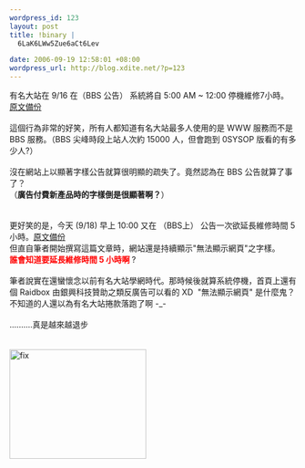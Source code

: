 ```yaml
--- 
wordpress_id: 123
layout: post
title: !binary |
  6LaK6LWw5Zue6aCt6Lev

date: 2006-09-19 12:58:01 +08:00
wordpress_url: http://blog.xdite.net/?p=123
---
```

有名大站在 9/16 在（BBS 公告） 系統將自 5:00 AM ~ 12:00 停機維修7小時。<a href="http://nopa.csie.org/25655">原文備份</a><br /><br />這個行為非常的好笑，所有人都知道有名大站最多人使用的是 WWW 服務而不是 BBS 服務。（BBS 尖峰時段上站人次約 15000 人，但會跑到 0SYSOP 版看的有多少人?）<br /><br />沒在網站上以顯著字樣公告就算很明顯的疏失了。竟然認為在 BBS 公告就算了事了？<br />（<strong>廣告付費新產品時的字樣倒是很顯著啊？</strong>）<br /><br /><br />更好笑的是，今天 (9/18) 早上 10:00 又在 （BBS上） 公告一次欲延長維修時間 5 小時。<a href="http://nopa.csie.org/d9c00">原文備份</a><br />但直自筆者開始撰寫這篇文章時，網站還是持續顯示&quot;無法顯示網頁&quot;之字樣。<br /><font color="#ff0000"><strong>誰會知道要延長維修時間 5 小時啊 </strong></font>?<br /><br />筆者說實在還蠻懷念以前有名大站學網時代。那時候後就算系統停機，首頁上還有個 Raidbox 由銀興科技贊助之類反廣告可以看的 XD&nbsp; &quot;無法顯示網頁&quot; 是什麼鬼？不知道的人還以為有名大站捲款落跑了啊 -_-<br /><br />..........真是越來越退步<br /><br /><br /><a href="http://www.flickr.com/photos/14765209@N00/247186876/" title="Photo Sharing"><img width="240" height="192" src="http://static.flickr.com/92/247186876_19a332ff97_m.jpg" alt="fix" /></a>
